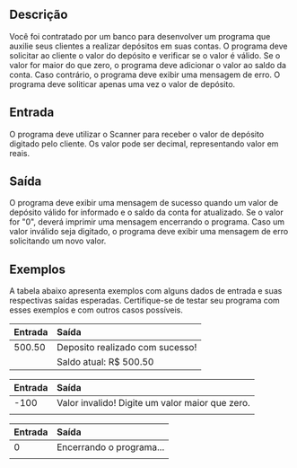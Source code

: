 ## Descrição
Você foi contratado por um banco para desenvolver um programa que auxilie seus clientes a realizar depósitos em suas contas. O programa deve solicitar ao cliente o valor do depósito e verificar se o valor é válido. Se o valor for maior do que zero, o programa deve adicionar o valor ao saldo da conta. Caso contrário, o programa deve exibir uma mensagem de erro. O programa deve soliticar apenas uma vez o valor de depósito.

## Entrada
O programa deve utilizar o Scanner para receber o valor de depósito digitado pelo cliente. Os valor pode ser decimal, representando valor em reais.

## Saída
O programa deve exibir uma mensagem de sucesso quando um valor de depósito válido for informado e o saldo da conta for atualizado. Se o valor for "0", deverá imprimir uma mensagem encerrando o programa. Caso um valor inválido seja digitado, o programa deve exibir uma mensagem de erro solicitando um novo valor.

## Exemplos
A tabela abaixo apresenta exemplos com alguns dados de entrada e suas respectivas saídas esperadas. Certifique-se de testar seu programa com esses exemplos e com outros casos possíveis.


| Entrada		                    | Saída        	                    |
|:---------------------------------|:----------------------------------|
| 500.50                           | Deposito realizado com sucesso!  |
|                                  | Saldo atual: R$ 500.50            |


| Entrada		                     | Saída        	                            |
|:------------------------------|:--------------------------------------------------|
| -100                          | Valor invalido! Digite um valor maior que zero.   |
|                               |                                                   |



| Entrada		                  | Saída        	      |
|:---------------------------|:-------------------------|
| 0                          | Encerrando o programa... |
|                            |                          |